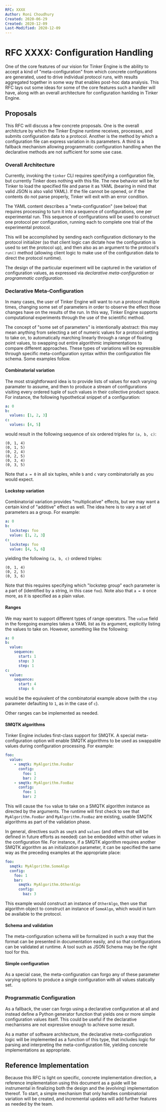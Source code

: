 ```yaml
---
RFC: XXXX
Author: Roni Choudhury
Created: 2020-06-29
Created: 2020-12-09
Last-Modified: 2020-12-09
---
```


# RFC XXXX: Configuration Handling

One of the core features of our vision for Tinker Engine is the ability to
accept a kind of "meta-configuration" from which concrete configurations are
generated, used to drive individual protocol runs, with results aggregated
together in some way that enables post-hoc data analysis. This RFC lays out some
ideas for some of the core features such a handler will have, along with an
overall architecture for configuration hanlding in Tinker Engine.

## Proposals

This RFC will discuss a few concrete proposals. One is the overall architcture
by which the Tinker Engine runtime receives, processes, and submits
configuration data to a protocol. Another is the method by which a configuration
file can express variation in its parameters. A third is a fallback mechanism
allowing programmatic configuration handling when the declarative methods are
not sufficient for some use case.

### Overall Architecture

Currently, invoking the `tinker` CLI requires specifying a configuration file,
but currently Tinker does nothing with this file. The new behavior will be for
Tinker to load the specified file and parse it as YAML (bearing in mind that
valid JSON is also valid YAML). If the file cannot be opened, or if the contents
do not parse properly, Tinker will exit with an error condition.

The YAML content describes a "meta-configuration" (see below) that requires
processing to turn it into a sequence of configurations, one per experimental
run. This sequence of configurations will be used to construct one protocol per
configuration, running each to complete one trial of the experimental protocol.

This will be accomplished by sending each configuration dictionary to the
protocol initializer (so that client logic can dictate how the configuration is
used to set the protocol up), and then also as an argument to the protocol's
`run()` method (allowing client logic to make use of the configuration data to
direct the protocol runtime).

The design of the particular experiment will be captured in the variation of
configuration values, as expressed via *declarative meta-configuration* or
*programmatic configuration*.

### Declarative Meta-Configuration

In many cases, the user of Tinker Engine will want to run a protocol multiple
times, changing some set of parameters in order to observe the effect those
changes have on the results of the run. In this way, Tinker Engine supports
computational experiments through the use of the scientific method.

The concept of "some set of parameters" is intentionally abstract: this may mean
anything from selecting a set of numeric values for a protocol setting to take
on, to automatically marching linearly through a range of floating point values,
to swapping out entire algorithmic implementations to compare different
approaches. These types of variations will be expressible through specific
meta-configuration syntax within the configuration file schema. Some examples
follow.

#### Combinatorial variation

The most straightforward idea is to provide lists of values for each varying
paramater to assume, and then to produce a stream of configurations visiting
every ordered tuple of such values in their collective product space. For
instance, the following hypothetical snippet of a configuration:

```yaml
a: 0
b:
  values: [1, 2, 3]
c:
  values: [4, 5]
```

would result in the following sequence of six ordered triples for `(a, b, c)`:

```
(0, 1, 4)
(0, 1, 5)
(0, 2, 4)
(0, 2, 5)
(0, 3, 4)
(0, 3, 5)
```

Note that `a = 0` in all six tuples, while `b` and `c` vary combinatorially as
you would expect.

#### Lockstep variation

Combinatorial variation provides "multiplicative" effects, but we may want a
certain kind of "additive" effect as well. The idea here is to vary a set of
parameters as a group. For example:

```yaml
a: 0
b:
  lockstep: foo
  value: [1, 2, 3]
c:
  lockstep: foo
  value: [4, 5, 6]
```

yielding the following `(a, b, c)` ordered triples:

```
(0, 1, 4)
(0, 2, 5)
(0, 3, 6)
```

Note that this requires specifying which "lockstep group" each parameter is a
part of (identified by a string, in this case `foo`). Note also that `a = 0`
once more, as it is specified as a plain value.

#### Ranges

We may want to support different types of range operators. The `value` field in
the foregoing examples takes a YAML list as its argument, explicitly listing the
values to take on. However, something like the following:

```yaml
a: 0
b:
  value:
    sequence:
      start: 1
      stop: 3
      step: 1
c:
  value:
    sequence:
      start: 4
      stop: 6
```

would be the equivalent of the combinatorial example above (with the `step`
parameter defaulting to `1`, as in the case of `c`).

Other ranges can be implemented as needed.

#### SMQTK algorithms

Tinker Engine includes first-class support for SMQTK. A special
meta-configuration option will enable SMQTK algorithms to be used as swappable
values during configuration processing. For example:

```yaml
foo:
  value:
    - smqtk: MyAlgorithm.FooBar
      config:
        foo: 1
        bar: 2
    - smqtk: MyAlgorithm.FooBaz
      config:
        foo: 1
        bar: 2
```

This will cause the `foo` value to take on a SMQTK algorithm instance as
directed by the arguments. The runtime will first check to see that
`MyAlgorithm.FooBar` and `MyAlgorithm.FooBaz` are existing, usable SMQTK
algorithms as part of the validation phase.

In general, directives such as `smqtk` and `values` (and others that will be
defined in future efforts as needed) can be embedded within other values in the
configuration file. For instance, if a SMQTK algorithm requires another SMQTK
algorithm as an initialization parameter, it can be specified the same way as
the preceding examples at the appropriate place:

```yaml
foo:
  smqtk: MyAlgorithm.SomeAlgo
  config:
    foo: 1
    bar:
      smqtk: MyAlgorithm.OtherAlgo
      config:
        baz: 3
```

This example would construct an instance of `OtherAlgo`, then use that algorithm
object to construct an instance of `SomeAlgo`, which would in turn be available
to the protocol.

#### Schema and validation

The meta-configuration schema will be formalized in such a way that the format
can be presented in documentation easily, and so that configurations can be
validated at runtime. A tool such as JSON Schema may be the right tool for this.

#### Simple configuration

As a special case, the meta-configuration can forgo any of these parameter
varying options to produce a single configuration with all values statically
set.

### Programmatic Configuration

As a fallback, the user can forgo using a declarative configuration at all and
instead define a Python generator function that yields one or more simple
configuration values itself. This could be useful if the declarative mechanisms
are not expressive enough to achieve some result.

As a matter of software architecture, the declarative meta-configuration logic
will be implemented as a function of this type, that includes logic for parsing
and interpreting the meta-configuration file, yielding concrete implementations
as appropriate.

## Reference Implementation

Because this RFC is light on specific, concrete implementation direction, a
reference implementation using this document as a guide will be instrumental in
finalizing both the design and the (evolving) implementation thereof. To start,
a simple mechanism that only handles combinatorial variation will be created,
and incremental updates will add further features as needed by the team.
